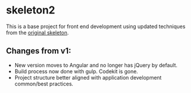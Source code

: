 # skeleton2
This is a base project for front end development using updated techniques from the [original skeleton](https://github.com/navigationarts/skeleton).

## Changes from v1:

- New version moves to Angular and no longer has jQuery by default.
- Build process now done with gulp. Codekit is gone.
- Project structure better aligned with application development common/best practices.
